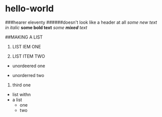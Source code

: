 # hello-world

###hearer eleventy
######doesn't look like a header at all
_some new text in italic_
**some bold text**
_some **mixed** text_

##MAKING A LIST

1. LIST IEM ONE

2. LIST ITEM TWO

* unordeered one

* unorderred two

1. third one


* list withn
* a list
    * one
    * two

